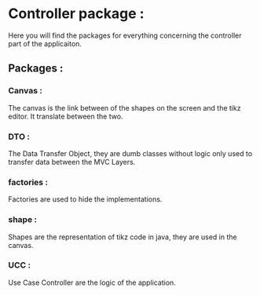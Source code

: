 # Controller package :

Here you will find the packages for everything concerning the controller part of the applicaiton.

## Packages :
### Canvas :
<p>
The canvas is the link between of the shapes on the screen and the tikz editor. 
It translate between the two.
</p>

### DTO :
<p>
The Data Transfer Object, they are dumb classes without logic only used to transfer data between the MVC Layers.
</p>

### factories :
<p>
Factories are used to hide the implementations.
</p>

### shape :
<p>
Shapes are the representation of tikz code in java, they are used in the canvas.
</p>

### UCC :
Use Case Controller are the logic of the application.
